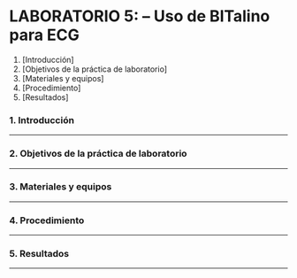 # **LABORATORIO 5: – Uso de BITalino para ECG**
1. [Introducción]
2. [Objetivos de la práctica de laboratorio]
3. [Materiales y equipos]
4. [Procedimiento]
5. [Resultados]


### 1. Introducción
---
### 2. Objetivos de la práctica de laboratorio
---
### 3. Materiales y equipos
---
### 4. Procedimiento
---
### 5. Resultados 
---
